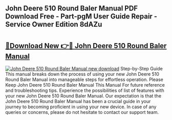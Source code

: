 ## John Deere 510 Round Baler Manual PDF Download Free - Part-pgM User Guide Repair - Service Owner Edition 8dAZu

# <h2><a href="http://bc92380.oget.top/?id=John+Deere+510+Round+Baler+Manual">🔗Download New 👉🔴 John Deere 510 Round Baler Manual</a></h2>

[![John Deere 510 Round Baler Manual new download](https://i.imgur.com/5g1atiW.png)](http://bc92380.oget.top/?id=John+Deere+510+Round+Baler+Manual)
Step-by-Step Guide This manual breaks down the process of using your new John Deere 510 Round Baler Manual into manageable steps for effortless operation. Please Keep John Deere 510 Round Baler Manual This Manual For future reference and troubleshooting tips. Experience the possibilities of list of features with your new John Deere 510 Round Baler Manual. Our expectation is that the John Deere 510 Round Baler Manual has been a crucial guide in your journey to becoming proficient in using your new device. In case of any queries or concerns, please do not hesitate to contact our support team.
